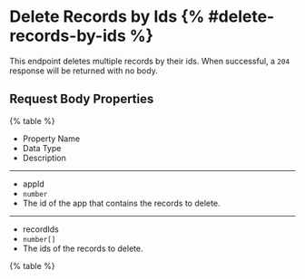 # Delete Records by Ids {% #delete-records-by-ids %}

This endpoint deletes multiple records by their ids. When successful, a `204` response will be returned with no body.

## Request Body Properties

{% table %}

- Property Name
- Data Type
- Description

---

- appId
- `number`
- The id of the app that contains the records to delete.

---

- recordIds
- `number[]`
- The ids of the records to delete.

{% table %}
